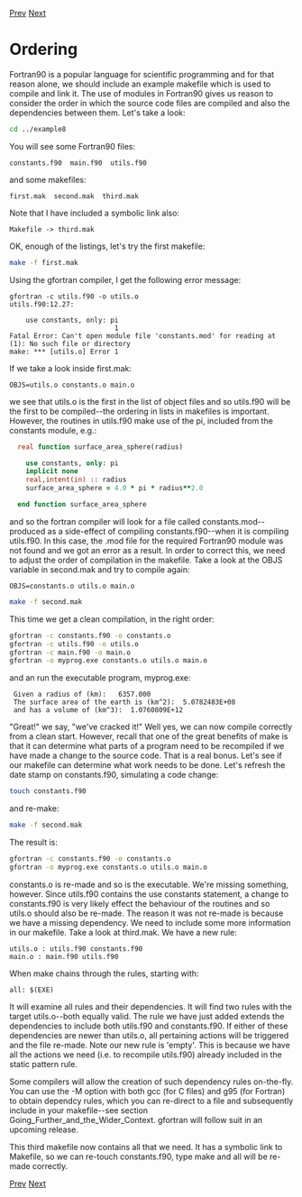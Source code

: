 [Prev](autovariables.md) [Next](conditionals.md)

# Ordering

Fortran90 is a popular language for scientific programming and for that reason
alone, we should include an example makefile which is used to compile and link
it. The use of modules in Fortran90 gives us reason to consider the order in
which the source code files are compiled and also the dependencies between
them. Let's take a look:

```bash
cd ../example8
```

You will see some Fortran90 files:
```
constants.f90  main.f90  utils.f90
```

and some makefiles:

```
first.mak  second.mak  third.mak
```
Note that I have included a symbolic link also:

```
Makefile -> third.mak
```

OK, enough of the listings, let's try the first makefile:

```bash
make -f first.mak
```

Using the gfortran compiler, I get the following error message:

```
gfortran -c utils.f90 -o utils.o
utils.f90:12.27:

    use constants, only: pi
                          1
Fatal Error: Can't open module file 'constants.mod' for reading at (1): No such file or directory
make: *** [utils.o] Error 1
```

If we take a look inside first.mak:

```make
OBJS=utils.o constants.o main.o
```

we see that utils.o is the first in the list of object files and so utils.f90
will be the first to be compiled--the ordering in lists in makefiles is
important. However, the routines in utils.f90 make use of the pi, included from
the constants module, e.g.:

```fortran
  real function surface_area_sphere(radius)

    use constants, only: pi
    implicit none
    real,intent(in) :: radius
    surface_area_sphere = 4.0 * pi * radius**2.0

  end function surface_area_sphere
```

and so the fortran compiler will look for a file called constants.mod--produced
as a side-effect of compiling constants.f90--when it is compiling utils.f90. In
this case, the .mod file for the required Fortran90 module was not found and we
got an error as a result. In order to correct this, we need to adjust the order
of compilation in the makefile. Take a look at the OBJS variable in second.mak
and try to compile again:

```make
OBJS=constants.o utils.o main.o
```

```bash
make -f second.mak
```
This time we get a clean compilation, in the right order:

```bash
gfortran -c constants.f90 -o constants.o
gfortran -c utils.f90 -o utils.o
gfortran -c main.f90 -o main.o
gfortran -o myprog.exe constants.o utils.o main.o
```

and an run the executable program, myprog.exe:

```
 Given a radius of (km):   6357.000    
 The surface area of the earth is (km^2):  5.0782483E+08
 and has a volume of (km^3):  1.0760809E+12
```

"Great!" we say, "we've cracked it!" Well yes, we can now compile correctly
from a clean start. However, recall that one of the great benefits of make is
that it can determine what parts of a program need to be recompiled if we have
made a change to the source code. That is a real bonus. Let's see if our
makefile can determine what work needs to be done. Let's refresh the date stamp
on constants.f90, simulating a code change:

```bash
touch constants.f90
```

and re-make:

```bash
make -f second.mak
```
The result is:

```bash
gfortran -c constants.f90 -o constants.o
gfortran -o myprog.exe constants.o utils.o main.o
```

constants.o is re-made and so is the executable. We're missing something,
however. Since utils.f90 contains the use constants statement, a change to
constants.f90 is very likely effect the behaviour of the routines and so
utils.o should also be re-made. The reason it was not re-made is because we
have a missing dependency. We need to include some more information in our
makefile. Take a look at third.mak. We have a new rule:

```make
utils.o : utils.f90 constants.f90
main.o : main.f90 utils.f90
```

When make chains through the rules, starting with:

```make
all: $(EXE)
```

It will examine all rules and their dependencies. It will find two rules with
the target utils.o--both equally valid. The rule we have just added extends the
dependencies to include both utils.f90 and constants.f90. If either of these
dependencies are newer than utils.o, all pertaining actions will be triggered
and the file re-made. Note our new rule is 'empty'. This is because we have all
the actions we need (i.e. to recompile utils.f90) already included in the
static pattern rule.

Some compilers will allow the creation of such dependency rules on-the-fly. You
can use the -M option with both gcc (for C files) and g95 (for Fortran) to
obtain dependcy rules, which you can re-direct to a file and subsequently
include in your makefile--see section Going_Further_and_the_Wider_Context.
gfortran will follow suit in an upcoming release.

This third makefile now contains all that we need. It has a symbolic link to
Makefile, so we can re-touch constants.f90, type make and all will be re-made
correctly.

[Prev](autovariables.md) [Next](conditionals.md)
